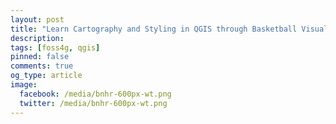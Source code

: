 ```yaml
---
layout: post
title: "Learn Cartography and Styling in QGIS through Basketball Visualization (Part 6): 3D Binning"
description:
tags: [foss4g, qgis]
pinned: false
comments: true
og_type: article
image:
  facebook: /media/bnhr-600px-wt.png
  twitter: /media/bnhr-600px-wt.png
---
```

